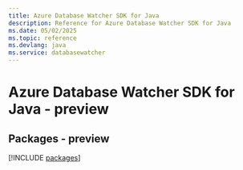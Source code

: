 ```yaml
---
title: Azure Database Watcher SDK for Java
description: Reference for Azure Database Watcher SDK for Java
ms.date: 05/02/2025
ms.topic: reference
ms.devlang: java
ms.service: databasewatcher
---
```

# Azure Database Watcher SDK for Java - preview
## Packages - preview
[!INCLUDE [packages](database-watcher-index.md)]